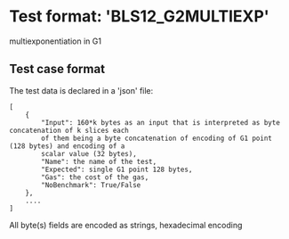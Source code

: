 # Test format:  'BLS12_G2MULTIEXP'

multiexponentiation in G1

## Test case format

The test data is declared in a 'json' file:

```
[
    {
        "Input": 160*k bytes as an input that is interpreted as byte concatenation of k slices each
        of them being a byte concatenation of encoding of G1 point (128 bytes) and encoding of a
        scalar value (32 bytes),
        "Name": the name of the test,
        "Expected": single G1 point 128 bytes,
        "Gas": the cost of the gas,
        "NoBenchmark": True/False
    },
    ....
]
```

All byte(s) fields are encoded as strings, hexadecimal encoding
